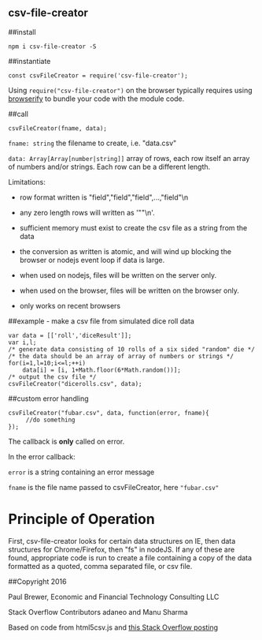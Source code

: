 csv-file-creator
-----

##install

    npm i csv-file-creator -S

##instantiate

    const csvFileCreator = require('csv-file-creator');

Using `require("csv-file-creator")` on the browser typically requires using [browserify](http://browserify.org/) to bundle your code with the module code.

##call

    csvFileCreator(fname, data);

`fname: string` the filename to create, i.e. "data.csv"

`data: Array[Array[number|string]]` array of rows, each row itself an array of numbers and/or strings. Each row can be a different length. 

Limitations: 

 * row format written is "field","field","field",...,"field"\n

 * any zero length rows will written as '""\n'.  

 * sufficient memory must exist to create the csv file as a string from the data

 * the conversion as written is atomic, and will wind up blocking the browser or nodejs event loop if data is large.

 * when used on nodejs, files will be written on the server only.

 * when used on the browser, files will be written on the browser only.
 * only works on recent browsers

##example - make a csv file from simulated dice roll data

    var data = [['roll','diceResult']];
    var i,l;
    /* generate data consisting of 10 rolls of a six sided "random" die */
    /* the data should be an array of array of numbers or strings */
    for(i=1,l=10;i<=l;++i) 
        data[i] = [i, 1+Math.floor(6*Math.random())];
    /* output the csv file */
    csvFileCreator("dicerolls.csv", data);

##custom error handling

    csvFileCreator("fubar.csv", data, function(error, fname){ 
         //do something
    });

The callback is **only** called on error.  


In the error callback:  

`error` is a string containing an error message

`fname` is the file name passed to csvFileCreator, here `"fubar.csv"`

# Principle of Operation

First, csv-file-creator looks for certain data structures on IE, then data structures for Chrome/Firefox, then "fs" in nodeJS.  If any of these are found, 
appropriate code is run to create a file containing a copy of the data
formatted as a quoted, comma separated file, or csv file.  


##Copyright 2016

Paul Brewer, Economic and Financial Technology Consulting LLC

Stack Overflow Contributors adaneo and Manu Sharma

Based on code from html5csv.js and 
[this Stack Overflow posting](http://stackoverflow.com/questions/17836273/export-javascript-data-to-csv-file-without-server-interaction)


